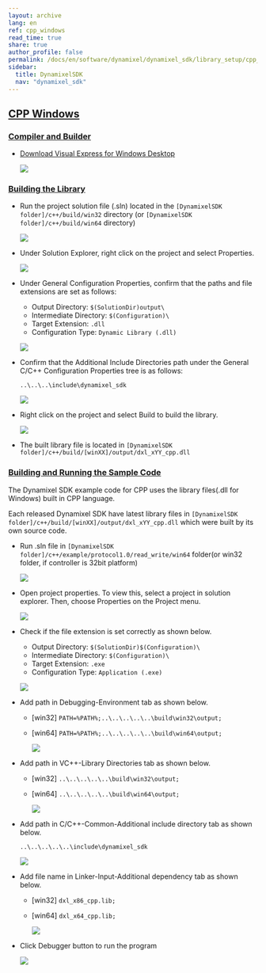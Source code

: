 ```yaml
---
layout: archive
lang: en
ref: cpp_windows
read_time: true
share: true
author_profile: false
permalink: /docs/en/software/dynamixel/dynamixel_sdk/library_setup/cpp_windows/
sidebar:
  title: DynamixelSDK
  nav: "dynamixel_sdk"
---
```


<div style="counter-reset: h1 4"></div>
<div style="counter-reset: h2 3"></div>

<!--[dummy Header 1]>
  <h1 id="library-setup"><a href="#library-setup">Library Setup</a></h1>
<![end dummy Header 1]-->

## [CPP Windows](#cpp-windows)

### [Compiler and Builder](#compiler-and-builder)

* [Download Visual Express for Windows Desktop](https://www.visualstudio.com/en-us/products/visual-studio-express-vs.aspx)

  ![](/assets/images/sw/sdk/dynamixel_sdk/library_setup/cpp/vs.png)

### [Building the Library](#building-the-library)

* Run the project solution file (.sln) located in the `[DynamixelSDK folder]/c++/build/win32` directory (or `[DynamixelSDK folder]/c++/build/win64` directory)

  ![](/assets/images/sw/sdk/dynamixel_sdk/library_setup/cpp/windows/library_file/1.png)

* Under Solution Explorer, right click on the project and select Properties.

  ![](/assets/images/sw/sdk/dynamixel_sdk/library_setup/cpp/windows/library_file/2.png)

* Under General Configuration Properties, confirm that the paths and file extensions are set as follows:

  * Output Directory: `$(SolutionDir)output\`
  * Intermediate Directory: `$(Configuration)\`
  * Target Extension: `.dll`
  * Configuration Type: `Dynamic Library (.dll)`

  ![](/assets/images/sw/sdk/dynamixel_sdk/library_setup/cpp/windows/library_file/3.png)

* Confirm that the Additional Include Directories path under the General C/C++ Configuration Properties tree is as follows:

  `..\..\..\include\dynamixel_sdk`

  ![](/assets/images/sw/sdk/dynamixel_sdk/library_setup/cpp/windows/library_file/4.png)

* Right click on the project and select Build to build the library.

  ![](/assets/images/sw/sdk/dynamixel_sdk/library_setup/cpp/windows/library_file/5.png)

* The built library file is located in `[DynamixelSDK folder]/c++/build/[winXX]/output/dxl_xYY_cpp.dll`


### [Building and Running the Sample Code](#building-and-running-the-sample-code)

The Dynamixel SDK example code for CPP uses the library files(.dll for Windows) built in CPP language.

Each released Dynamixel SDK have latest library files in `[DynamixelSDK folder]/c++/build/[winXX]/output/dxl_xYY_cpp.dll` which were built by its own source code.

* Run .sln file in `[DynamixelSDK folder]/c++/example/protocol1.0/read_write/win64` folder(or win32 folder, if controller is 32bit platform)

  ![](/assets/images/sw/sdk/dynamixel_sdk/library_setup/cpp/windows/sample_code/1.png)

* Open project properties. To view this, select a project in solution explorer. Then, choose Properties on the Project menu.

  ![](/assets/images/sw/sdk/dynamixel_sdk/library_setup/cpp/windows/sample_code/2.png)

* Check if the file extension is set correctly as shown below.

  * Output Directory: `$(SolutionDir)$(Configuration)\`
  * Intermediate Directory: `$(Configuration)\`
  * Target Extension: `.exe`
  * Configuration Type: `Application (.exe)`

  ![](/assets/images/sw/sdk/dynamixel_sdk/library_setup/cpp/windows/sample_code/3.png)

* Add path in Debugging-Environment tab as shown below.

  - [win32] `PATH=%PATH%;..\..\..\..\..\build\win32\output;`
  - [win64] `PATH=%PATH%;..\..\..\..\..\build\win64\output;`

    ![](/assets/images/sw/sdk/dynamixel_sdk/library_setup/cpp/windows/sample_code/4.png)

* Add path in VC++-Library Directories tab as shown below.

  - [win32] `..\..\..\..\..\build\win32\output;`
  - [win64] `..\..\..\..\..\build\win64\output;`

    ![](/assets/images/sw/sdk/dynamixel_sdk/library_setup/cpp/windows/sample_code/5.png)

* Add path in C/C++-Common-Additional include directory tab as shown below.

  `..\..\..\..\..\include\dynamixel_sdk`

  ![](/assets/images/sw/sdk/dynamixel_sdk/library_setup/cpp/windows/sample_code/6.png)

* Add file name in Linker-Input-Additional dependency tab as shown below.

  - [win32] `dxl_x86_cpp.lib;`
  - [win64] `dxl_x64_cpp.lib;`

    ![](/assets/images/sw/sdk/dynamixel_sdk/library_setup/cpp/windows/sample_code/7.png)

* Click Debugger button to run the program

  ![](/assets/images/sw/sdk/dynamixel_sdk/library_setup/cpp/windows/sample_code/8.png)
